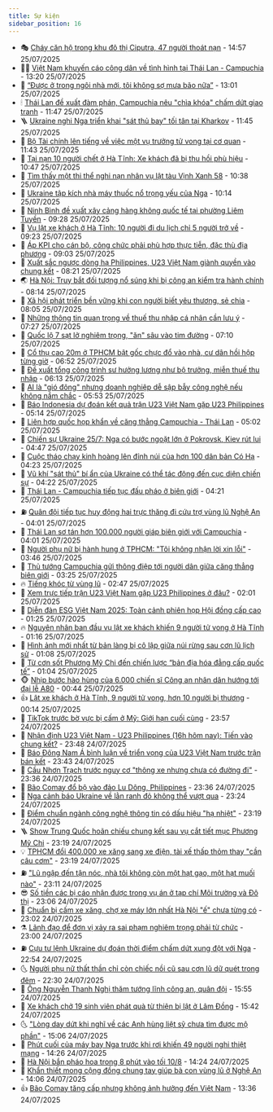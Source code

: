 ```yaml
---
title: Sự kiện
sidebar_position: 16
---
```


<!-- dantri-su-kien:START -->
- 🎭 [Cháy căn hộ trong khu đô thị Ciputra, 47 người thoát nạn](https://dantri.com.vn/xa-hoi/chay-can-ho-trong-khu-do-thi-ciputra-47-nguoi-thoat-nan-20250725215249341.htm) - 14:57 25/07/2025
- 👨‍🏫 [Việt Nam khuyến cáo công dân về tình hình tại Thái Lan - Campuchia](https://dantri.com.vn/xa-hoi/viet-nam-khuyen-cao-cong-dan-ve-tinh-hinh-tai-thai-lan-campuchia-20250725195518298.htm) - 13:20 25/07/2025
- 🌮 [“Được ở trong ngôi nhà mới, tôi không sợ mưa bão nữa”](https://dantri.com.vn/tam-long-nhan-ai/duoc-o-trong-ngoi-nha-moi-toi-khong-so-mua-bao-nua-20250725164614183.htm) - 13:01 25/07/2025
- 🕯 [Thái Lan đề xuất đàm phán, Campuchia nêu &quot;chìa khóa&quot; chấm dứt giao tranh](https://dantri.com.vn/the-gioi/thai-lan-de-xuat-dam-phan-campuchia-neu-chia-khoa-cham-dut-giao-tranh-20250725183100479.htm) - 11:47 25/07/2025
- 🪜 [Ukraine nghi Nga triển khai &quot;sát thủ bay&quot; tối tân tại Kharkov](https://dantri.com.vn/the-gioi/ukraine-nghi-nga-trien-khai-sat-thu-bay-toi-tan-tai-kharkov-20250725184440334.htm) - 11:45 25/07/2025
- 🐘 [Bộ Tài chính lên tiếng về việc một vụ trưởng tử vong tại cơ quan](https://dantri.com.vn/kinh-doanh/bo-tai-chinh-len-tieng-ve-viec-mot-vu-truong-tu-vong-tai-co-quan-20250725183258748.htm) - 11:43 25/07/2025
- 🤔 [Tại nạn 10 người chết ở Hà Tĩnh: Xe khách đã bị thu hồi phù hiệu](https://dantri.com.vn/xa-hoi/tai-nan-10-nguoi-chet-o-ha-tinh-xe-khach-da-bi-thu-hoi-phu-hieu-20250725173108352.htm) - 10:47 25/07/2025
- 🧠 [Tìm thấy một thi thể nghi nạn nhân vụ lật tàu Vịnh Xanh 58](https://dantri.com.vn/xa-hoi/tim-thay-mot-thi-the-nghi-nan-nhan-vu-lat-tau-vinh-xanh-58-20250725172818322.htm) - 10:38 25/07/2025
- 📝 [Ukraine tập kích nhà máy thuốc nổ trọng yếu của Nga](https://dantri.com.vn/the-gioi/ukraine-tap-kich-nha-may-thuoc-no-trong-yeu-cua-nga-20250725171443006.htm) - 10:14 25/07/2025
- 🦏 [Ninh Bình đề xuất xây cảng hàng không quốc tế tại phường Liêm Tuyền](https://dantri.com.vn/xa-hoi/ninh-binh-de-xuat-xay-cang-hang-khong-quoc-te-tai-phuong-liem-tuyen-20250725161803109.htm) - 09:28 25/07/2025
- 🥰 [Vụ lật xe khách ở Hà Tĩnh: 10 người đi du lịch chỉ 5 người trở về](https://dantri.com.vn/xa-hoi/vu-lat-xe-khach-o-ha-tinh-10-nguoi-di-du-lich-chi-5-nguoi-tro-ve-20250725155202365.htm) - 09:23 25/07/2025
- 🤗 [Áp KPI cho cán bộ, công chức phải phù hợp thực tiễn, đặc thù địa phương](https://dantri.com.vn/noi-vu/ap-kpi-cho-can-bo-cong-chuc-phai-phu-hop-thuc-tien-dac-thu-dia-phuong-20250725152321981.htm) - 09:03 25/07/2025
- 🌈 [Xuất sắc ngược dòng hạ Philippines, U23 Việt Nam giành quyền vào chung kết](https://dantri.com.vn/the-thao/xuat-sac-nguoc-dong-ha-philippines-u23-viet-nam-gianh-quyen-vao-chung-ket-20250725152142400.htm) - 08:21 25/07/2025
- 🌏 [Hà Nội: Truy bắt đối tượng nổ súng khi bị công an kiểm tra hành chính](https://dantri.com.vn/phap-luat/ha-noi-truy-bat-doi-tuong-no-sung-khi-bi-cong-an-kiem-tra-hanh-chinh-20250725150849411.htm) - 08:14 25/07/2025
- 💄 [Xã hội phát triển bền vững khi con người biết yêu thương, sẻ chia](https://dantri.com.vn/tam-long-nhan-ai/xa-hoi-phat-trien-ben-vung-khi-con-nguoi-biet-yeu-thuong-se-chia-20250725094012525.htm) - 08:05 25/07/2025
- 👺 [Những thông tin quan trọng về thuế thu nhập cá nhân cần lưu ý](https://dantri.com.vn/kinh-doanh/nhung-thong-tin-quan-trong-ve-thue-thu-nhap-ca-nhan-can-luu-y-20250725093949355.htm) - 07:27 25/07/2025
- 👹 [Quốc lộ 7 sạt lở nghiêm trọng, &quot;ăn&quot; sâu vào tim đường](https://dantri.com.vn/xa-hoi/quoc-lo-7-sat-lo-nghiem-trong-an-sau-vao-tim-duong-20250725101606137.htm) - 07:10 25/07/2025
- 🌊 [Cổ thụ cao 20m ở TPHCM bật gốc chực đổ vào nhà, cư dân hồi hộp từng giờ](https://dantri.com.vn/doi-song/co-thu-cao-20m-o-tphcm-bat-goc-chuc-do-vao-nha-cu-dan-hoi-hop-tung-gio-20250725133109007.htm) - 06:52 25/07/2025
- 🤠 [Đề xuất tổng công trình sư hưởng lương như bộ trưởng, miễn thuế thu nhập](https://dantri.com.vn/noi-vu/de-xuat-tong-cong-trinh-su-huong-luong-nhu-bo-truong-mien-thue-thu-nhap-20250725125423919.htm) - 06:13 25/07/2025
- 🎊 [AI là &quot;gió đông&quot; nhưng doanh nghiệp dễ sập bẫy công nghệ nếu không nắm chắc](https://dantri.com.vn/khoa-hoc/ai-la-gio-dong-nhung-doanh-nghiep-de-sap-bay-cong-nghe-neu-khong-nam-chac-20250724181939324.htm) - 05:53 25/07/2025
- 🐘 [Báo Indonesia dự đoán kết quả trận U23 Việt Nam gặp U23 Philippines](https://dantri.com.vn/the-thao/bao-indonesia-du-doan-ket-qua-tran-u23-viet-nam-gap-u23-philippines-20250725111403217.htm) - 05:14 25/07/2025
- 💂 [Liên hợp quốc họp khẩn về căng thẳng Campuchia - Thái Lan](https://dantri.com.vn/the-gioi/lien-hop-quoc-hop-khan-ve-cang-thang-campuchia-thai-lan-20250725113856878.htm) - 05:02 25/07/2025
- 👹 [Chiến sự Ukraine 25/7: Nga có bước ngoặt lớn ở Pokrovsk, Kiev rút lui](https://dantri.com.vn/the-gioi/chien-su-ukraine-257-nga-co-buoc-ngoat-lon-o-pokrovsk-kiev-rut-lui-20250725113453483.htm) - 04:47 25/07/2025
- 🦒 [Cuộc tháo chạy kinh hoàng lên đỉnh núi của hơn 100 dân bản Có Hạ](https://dantri.com.vn/xa-hoi/cuoc-thao-chay-kinh-hoang-len-dinh-nui-cua-hon-100-dan-ban-co-ha-20250725101902822.htm) - 04:23 25/07/2025
- 🗽 [Vũ khí &quot;sát thủ&quot; bí ẩn của Ukraine có thể tác động đến cục diện chiến sự](https://dantri.com.vn/the-gioi/vu-khi-sat-thu-bi-an-cua-ukraine-co-the-tac-dong-den-cuc-dien-chien-su-20250725111915248.htm) - 04:22 25/07/2025
- 💄 [Thái Lan - Campuchia tiếp tục đấu pháo ở biên giới](https://dantri.com.vn/the-gioi/thai-lan-campuchia-tiep-tuc-dau-phao-o-bien-gioi-20250725111557902.htm) - 04:21 25/07/2025
- ⛽️ [Quân đội tiếp tục huy động hai trực thăng đi cứu trợ vùng lũ Nghệ An](https://dantri.com.vn/xa-hoi/quan-doi-tiep-tuc-huy-dong-hai-truc-thang-di-cuu-tro-vung-lu-nghe-an-20250725104649563.htm) - 04:01 25/07/2025
- 🥷 [Thái Lan sơ tán hơn 100.000 người giáp biên giới với Campuchia](https://dantri.com.vn/the-gioi/thai-lan-so-tan-hon-100000-nguoi-giap-bien-gioi-voi-campuchia-20250725105527569.htm) - 04:01 25/07/2025
- 🤖 [Người phụ nữ bị hành hung ở TPHCM: &quot;Tôi không nhận lời xin lỗi&quot;](https://dantri.com.vn/phap-luat/nguoi-phu-nu-bi-hanh-hung-o-tphcm-toi-khong-nhan-loi-xin-loi-20250724084128415.htm) - 03:46 25/07/2025
- 🌊 [Thủ tướng Campuchia gửi thông điệp tới người dân giữa căng thẳng biên giới](https://dantri.com.vn/the-gioi/thu-tuong-campuchia-gui-thong-diep-toi-nguoi-dan-giua-cang-thang-bien-gioi-20250725100019315.htm) - 03:25 25/07/2025
- 🔥 [Tiếng khóc từ vùng lũ](https://dantri.com.vn/doi-song/tieng-khoc-tu-vung-lu-20250725083623270.htm) - 02:47 25/07/2025
- 🦏 [Xem trực tiếp trận U23 Việt Nam gặp U23 Philippines ở đâu?](https://dantri.com.vn/the-thao/xem-truc-tiep-tran-u23-viet-nam-gap-u23-philippines-o-dau-20250725085354738.htm) - 02:01 25/07/2025
- 🐘 [Diễn đàn ESG Việt Nam 2025: Toàn cảnh phiên họp Hội đồng cấp cao](https://dantri.com.vn/kinh-doanh/dien-dan-esg-viet-nam-2025-toan-canh-phien-hop-hoi-dong-cap-cao-20250724223344175.htm) - 01:25 25/07/2025
- 🔥 [Nguyên nhân ban đầu vụ lật xe khách khiến 9 người tử vong ở Hà Tĩnh](https://dantri.com.vn/xa-hoi/nguyen-nhan-ban-dau-vu-lat-xe-khach-khien-9-nguoi-tu-vong-o-ha-tinh-20250725081517957.htm) - 01:16 25/07/2025
- 💼 [Hình ảnh mới nhất từ bản làng bị cô lập giữa núi rừng sau cơn lũ lịch sử](https://dantri.com.vn/xa-hoi/hinh-anh-moi-nhat-tu-ban-lang-bi-co-lap-giua-nui-rung-sau-con-lu-lich-su-20250724214208010.htm) - 01:08 25/07/2025
- 🚀 [Từ cơn sốt Phương Mỹ Chi đến chiến lược “bản địa hóa đẳng cấp quốc tế”](https://dantri.com.vn/giai-tri/tu-con-sot-phuong-my-chi-den-chien-luoc-ban-dia-hoa-dang-cap-quoc-te-20250724132448026.htm) - 01:04 25/07/2025
- 🐵 [Nhịp bước hào hùng của 6.000 chiến sĩ Công an nhân dân hướng tới đại lễ A80](https://dantri.com.vn/xa-hoi/nhip-buoc-hao-hung-cua-6000-chien-si-cong-an-nhan-dan-huong-toi-dai-le-a80-20250724211524649.htm) - 00:44 25/07/2025
- 👍 [Lật xe khách ở Hà Tĩnh, 9 người tử vong, hơn 10 người bị thương](https://dantri.com.vn/xa-hoi/lat-xe-khach-o-ha-tinh-9-nguoi-tu-vong-hon-10-nguoi-bi-thuong-20250725071002904.htm) - 00:14 25/07/2025
- 🚦 [TikTok trước bờ vực bị cấm ở Mỹ: Giới hạn cuối cùng](https://dantri.com.vn/cong-nghe/tiktok-truoc-bo-vuc-bi-cam-o-my-gioi-han-cuoi-cung-20250725003349123.htm) - 23:57 24/07/2025
- 🥸 [Nhận định U23 Việt Nam - U23 Philippines &lpar;16h hôm nay&rpar;: Tiến vào chung kết?](https://dantri.com.vn/the-thao/nhan-dinh-u23-viet-nam-u23-philippines-16h-hom-nay-tien-vao-chung-ket-20250724190821469.htm) - 23:48 24/07/2025
- 🥷 [Báo Đông Nam Á bình luận về triển vọng của U23 Việt Nam trước trận bán kết](https://dantri.com.vn/the-thao/bao-dong-nam-a-binh-luan-ve-trien-vong-cua-u23-viet-nam-truoc-tran-ban-ket-20250725004930085.htm) - 23:43 24/07/2025
- 🤡 [Cầu Nhơn Trạch trước nguy cơ &quot;thông xe nhưng chưa có đường đi&quot;](https://dantri.com.vn/xa-hoi/cau-nhon-trach-truoc-nguy-co-thong-xe-nhung-chua-co-duong-di-20250724232553741.htm) - 23:36 24/07/2025
- 🥳 [Bão Comay đổ bộ vào đảo Lu Dông, Philippines](https://dantri.com.vn/xa-hoi/bao-comay-do-bo-vao-dao-lu-dong-philippines-20250725063303834.htm) - 23:36 24/07/2025
- 🤩 [Nga cảnh báo Ukraine về lằn ranh đỏ không thể vượt qua](https://dantri.com.vn/the-gioi/nga-canh-bao-ukraine-ve-lan-ranh-do-khong-the-vuot-qua-20250725060803911.htm) - 23:24 24/07/2025
- 🎡 [Điểm chuẩn ngành công nghệ thông tin có dấu hiệu &quot;hạ nhiệt&quot;](https://dantri.com.vn/giao-duc/diem-chuan-nganh-cong-nghe-thong-tin-co-dau-hieu-ha-nhiet-20250725053914353.htm) - 23:19 24/07/2025
- 🪜 [Show Trung Quốc hoãn chiếu chung kết sau vụ cắt tiết mục Phương Mỹ Chi](https://dantri.com.vn/giai-tri/show-trung-quoc-hoan-chieu-chung-ket-sau-vu-cat-tiet-muc-phuong-my-chi-20250725000439080.htm) - 23:19 24/07/2025
- 💡 [TPHCM đổi 400.000 xe xăng sang xe điện, tài xế thấp thỏm thay &quot;cần câu cơm&quot;](https://dantri.com.vn/doi-song/tphcm-doi-400000-xe-xang-sang-xe-dien-tai-xe-thap-thom-thay-can-cau-com-20250724122017108.htm) - 23:19 24/07/2025
- ⛽️ [&quot;Lũ ngập đến tận nóc, nhà tôi không còn một hạt gạo, một hạt muối nào&quot;](https://dantri.com.vn/xa-hoi/lu-ngap-den-tan-noc-nha-toi-khong-con-mot-hat-gao-mot-hat-muoi-nao-20250724233101047.htm) - 23:11 24/07/2025
- 😎 [Số tiền các bị cáo nhận được trong vụ án ở tạp chí Môi trường và Đô thị](https://dantri.com.vn/phap-luat/so-tien-cac-bi-cao-nhan-duoc-trong-vu-an-o-tap-chi-moi-truong-va-do-thi-20250724225932404.htm) - 23:06 24/07/2025
- 🗽 [Chuẩn bị cấm xe xăng, chợ xe máy lớn nhất Hà Nội &quot;ế&quot; chưa từng có](https://dantri.com.vn/doi-song/chuan-bi-cam-xe-xang-cho-xe-may-lon-nhat-ha-noi-e-chua-tung-co-20250724153914688.htm) - 23:02 24/07/2025
- ⚗️ [Lãnh đạo để đơn vị xảy ra sai phạm nghiêm trọng phải từ chức](https://dantri.com.vn/noi-vu/lanh-dao-de-don-vi-xay-ra-sai-pham-nghiem-trong-phai-tu-chuc-20250724114608023.htm) - 23:00 24/07/2025
- ⛽️ [Cựu tư lệnh Ukraine dự đoán thời điểm chấm dứt xung đột với Nga](https://dantri.com.vn/the-gioi/cuu-tu-lenh-ukraine-du-doan-thoi-diem-cham-dut-xung-dot-voi-nga-20250725054517702.htm) - 22:54 24/07/2025
- 🌜 [Người phụ nữ thất thần chỉ còn chiếc nồi cũ sau cơn lũ dữ quét trong đêm](https://dantri.com.vn/tam-long-nhan-ai/nguoi-phu-nu-that-than-chi-con-chiec-noi-cu-sau-con-lu-du-quet-trong-dem-20250720184906374.htm) - 22:30 24/07/2025
- 🦩 [Ông Nguyễn Thanh Nghị thăm tướng lĩnh công an, quân đội](https://dantri.com.vn/xa-hoi/ong-nguyen-thanh-nghi-tham-tuong-linh-cong-an-quan-doi-20250724224321282.htm) - 15:55 24/07/2025
- 🦒 [Xe khách chở 19 sinh viên phát quà từ thiện bị lật ở Lâm Đồng](https://dantri.com.vn/xa-hoi/xe-khach-cho-19-sinh-vien-phat-qua-tu-thien-bi-lat-o-lam-dong-20250724223026046.htm) - 15:42 24/07/2025
- 🌜 [&quot;Lòng day dứt khi nghĩ về các Anh hùng liệt sỹ chưa tìm được mộ phần&quot;](https://dantri.com.vn/xa-hoi/long-day-dut-khi-nghi-ve-cac-anh-hung-liet-sy-chua-tim-duoc-mo-phan-20250724220612683.htm) - 15:06 24/07/2025
- 🐎 [Phút cuối của máy bay Nga trước khi rơi khiến 49 người nghi thiệt mạng](https://dantri.com.vn/the-gioi/phut-cuoi-cua-may-bay-nga-truoc-khi-roi-khien-49-nguoi-nghi-thiet-mang-20250724211231647.htm) - 14:26 24/07/2025
- 🌋 [Hà Nội bắn pháo hoa trong 8 phút vào tối 10/8](https://dantri.com.vn/xa-hoi/ha-noi-ban-phao-hoa-trong-8-phut-vao-toi-108-20250724212158761.htm) - 14:24 24/07/2025
- 🧰 [Khẩn thiết mong cộng đồng chung tay giúp bà con vùng lũ ở Nghệ An](https://dantri.com.vn/tam-long-nhan-ai/khan-thiet-mong-cong-dong-chung-tay-giup-ba-con-vung-lu-o-nghe-an-20250724200753689.htm) - 14:06 24/07/2025
- 👍 [Bão Comay tăng cấp nhưng không ảnh hưởng đến Việt Nam](https://dantri.com.vn/xa-hoi/bao-comay-tang-cap-nhung-khong-anh-huong-den-viet-nam-20250724202840813.htm) - 13:36 24/07/2025<!-- dantri-su-kien:END -->
